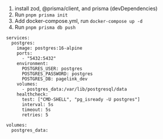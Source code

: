 1. install zod, @prisma/client, and prisma (devDependencies)
2. Run `pnpm prisma init`
3. Add docker-compose.yml, run `docker-compose up -d`
4. Run `pnpm prisma db push`

```
services:
  postgres:
    image: postgres:16-alpine
    ports:
      - "5432:5432"
    environment:
      POSTGRES_USER: postgres
      POSTGRES_PASSWORD: postgres
      POSTGRES_DB: pagelink_dev
    volumes:
      - postgres_data:/var/lib/postgresql/data
    healthcheck:
      test: ["CMD-SHELL", "pg_isready -U postgres"]
      interval: 5s
      timeout: 5s
      retries: 5

volumes:
  postgres_data:

```
